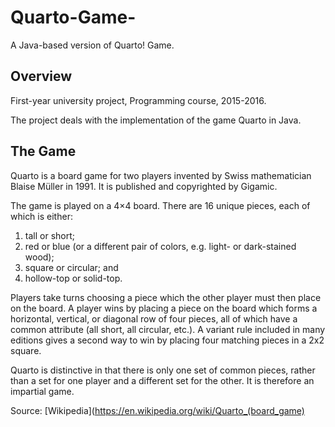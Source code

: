 # Quarto-Game-
A Java-based version of Quarto! Game. 

## Overview
First-year university project, Programming course, 2015-2016.

The project deals with the implementation of the game Quarto in Java. 

## The Game
Quarto is a board game for two players invented by Swiss mathematician Blaise Müller in 1991. It is published and copyrighted by Gigamic.

The game is played on a 4×4 board. There are 16 unique pieces, each of which is either:
1. tall or short;
2. red or blue (or a different pair of colors, e.g. light- or dark-stained wood);
3. square or circular; and
4. hollow-top or solid-top.

Players take turns choosing a piece which the other player must then place on the board. A player wins by placing a piece on the board which forms a horizontal, vertical, or diagonal row of four pieces, all of which have a common attribute (all short, all circular, etc.). A variant rule included in many editions gives a second way to win by placing four matching pieces in a 2x2 square.

Quarto is distinctive in that there is only one set of common pieces, rather than a set for one player and a different set for the other. It is therefore an impartial game.

Source: [Wikipedia](https://en.wikipedia.org/wiki/Quarto_(board_game)
